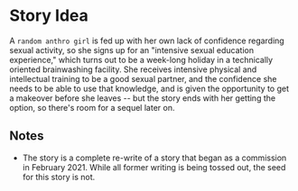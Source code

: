 # Story Idea

A `random anthro girl` is fed up with her own lack of confidence regarding sexual activity, so she signs up for an "intensive sexual education experience," which turns out to be a week-long holiday in a technically oriented brainwashing facility. She receives intensive physical and intellectual training to be a good sexual partner, and the confidence she needs to be able to use that knowledge, and is given the opportunity to get a makeover before she leaves -- but the story ends with her getting the option, so there's room for a sequel later on.

## Notes

+ The story is a complete re-write of a story that began as a commission in February 2021. While all former writing is being tossed out, the seed for this story is not.
